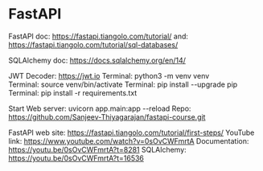 # FastAPI

FastAPI doc: https://fastapi.tiangolo.com/tutorial/
and: https://fastapi.tiangolo.com/tutorial/sql-databases/ 

SQLAlchemy doc: https://docs.sqlalchemy.org/en/14/

JWT Decoder: https://jwt.io 
Terminal: python3 -m venv venv  
Terminal: source venv/bin/activate 
Terminal: pip install --upgrade pip 
Terminal: pip install -r requirements.txt

Start Web server: uvicorn app.main:app --reload
Repo: https://github.com/Sanjeev-Thiyagarajan/fastapi-course.git 

FastAPI web site: https://fastapi.tiangolo.com/tutorial/first-steps/ 
YouTube link: https://www.youtube.com/watch?v=0sOvCWFmrtA
Documentation:  https://youtu.be/0sOvCWFmrtA?t=8281
SQLAlchemy: https://youtu.be/0sOvCWFmrtA?t=16536 